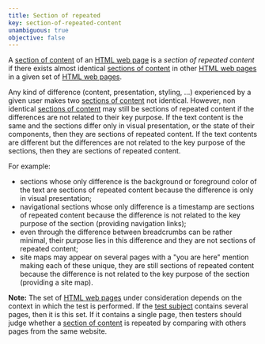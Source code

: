 ```yaml
---
title: Section of repeated
key: section-of-repeated-content
unambiguous: true
objective: false
---
```


A [section of content][] of an [HTML web page][html web page] is a _section of repeated content_ if there exists almost identical [sections of content][] in other [HTML web pages][html web page] in a given set of [HTML web pages][html web page].

Any kind of difference (content, presentation, styling, …) experienced by a given user makes two [sections of content][] not identical. However, non identical [sections of content][] may still be sections of repeated content if the differences are not related to their key purpose. If the text content is the same and the sections differ only in visual presentation, or the state of their components, then they are sections of repeated content. If the text contents are different but the differences are not related to the key purpose of the sections, then they are sections of repeated content.

For example:

- sections whose only difference is the background or foreground color of the text are sections of repeated content because the difference is only in visual presentation;
- navigational sections whose only difference is a timestamp are sections of repeated content because the difference is not related to the key purpose of the section (providing navigation links);
- even through the difference between breadcrumbs can be rather minimal, their purpose lies in this difference and they are not sections of repeated content;
- site maps may appear on several pages with a "you are here" mention making each of these unique, they are still sections of repeated content because the difference is not related to the key purpose of the section (providing a site map).

**Note:** The set of [HTML web pages][html web page] under consideration depends on the context in which the test is performed. If the [test subject][] contains several pages, then it is this set. If it contains a single page, then testers should judge whether a [section of content][] is repeated by comparing with others pages from the same website.

[html web page]: #web-page-html 'Definition of HTML web page'
[section of content]: #section-of-content 'Definition of section of content'
[sections of content]: #section-of-content 'Definition of section of content'
[test subject]: https://www.w3.org/TR/act-rules-format/#test-subject 'Definition of test subject'
